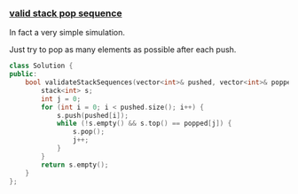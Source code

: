 ### [valid stack pop sequence](https://leetcode-cn.com/problems/zhan-de-ya-ru-dan-chu-xu-lie-lcof/)

In fact a very simple simulation. 

Just try to pop as many elements as possible after each push.

```cpp
class Solution {
public:
    bool validateStackSequences(vector<int>& pushed, vector<int>& popped) {
        stack<int> s;
        int j = 0;
        for (int i = 0; i < pushed.size(); i++) {
            s.push(pushed[i]);
            while (!s.empty() && s.top() == popped[j]) {
                s.pop();
                j++;
            }
        }
        return s.empty();
    }
};
```

